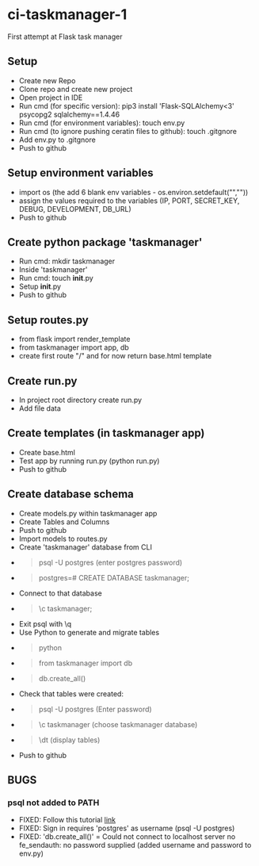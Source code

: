 # ci-taskmanager-1
First attempt at Flask task manager

## Setup
- Create new Repo
- Clone repo and create new project
- Open project in IDE
- Run cmd (for specific version): pip3 install 'Flask-SQLAlchemy<3' psycopg2 sqlalchemy==1.4.46
- Run cmd (for environment variables): touch env.py
- Run cmd (to ignore pushing ceratin files to github): touch .gitgnore
- Add env.py to .gitgnore
- Push to github

## Setup environment variables
- import os (the add 6 blank env variables - os.environ.setdefault("",""))
- assign the values required to the variables (IP, PORT, SECRET_KEY, DEBUG, DEVELOPMENT, DB_URL)
- Push to github

## Create python package 'taskmanager'
- Run cmd: mkdir taskmanager
- Inside 'taskmanager' 
- Run cmd: touch __init__.py
- Setup __init__.py
- Push to github

## Setup routes.py
- from flask import render_template
- from taskmanager import app, db
- create first route "/" and for now return base.html template

## Create run.py
- In project root directory create run.py
- Add file data

## Create templates (in taskmanager app)
- Create base.html
- Test app by running run.py (python run.py)
- Push to github

## Create database schema
- Create models.py within taskmanager app
- Create Tables and Columns
- Push to github
- Import models to routes.py
- Create 'taskmanager' database from CLI 
- > psql -U postgres (enter postgres password)
- > postgres=# CREATE DATABASE taskmanager;
- Connect to that database
- > \c taskmanager;
- Exit psql with \q
- Use Python to generate and migrate tables
- > python
- > from taskmanager import db
- > db.create_all()
- Check that tables were created:
- > psql -U postgres (Enter password)
- > \c taskmanager (choose taskmanager database)
- > \dt (display tables)
- Push to github

## BUGS
### psql not added to PATH
- FIXED: Follow this tutorial [link](https://bobbyhadz.com/blog/psql-is-not-recognized-as-internal-or-external-command)
- FIXED: Sign in requires 'postgres' as username (psql -U postgres)
- FIXED: 'db.create_all()' = Could not connect to localhost server no fe_sendauth: no password supplied (added username and password to env.py)